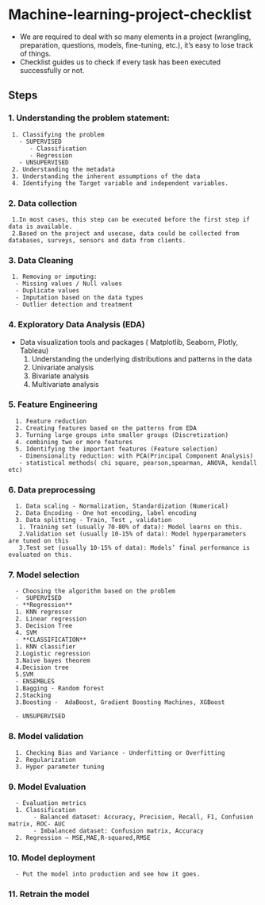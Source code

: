 # Machine-learning-project-checklist
- We are required to deal with so many elements in a project (wrangling, preparation, questions, models, fine-tuning, etc.), it’s easy to lose track of things.
- Checklist guides us to check if every task has been executed successfully or not.

## Steps
### 1. Understanding the problem statement:
     1. Classifying the problem 
       - SUPERVISED
          - Classification
          - Regression
       - UNSUPERVISED
     2. Understanding the metadata
     3. Understanding the inherent assumptions of the data
     4. Identifying the Target variable and independent variables.
### 2. Data collection
     1.In most cases, this step can be executed before the first step if data is available.
     2.Based on the project and usecase, data could be collected from databases, surveys, sensors and data from clients.
### 3. Data Cleaning 
     1. Removing or imputing:
      - Missing values / Null values
      - Duplicate values
      - Imputation based on the data types
      - Outlier detection and treatment
### 4. Exploratory Data Analysis (EDA)
   - Data visualization tools and packages ( Matplotlib, Seaborn, Plotly, Tableau)
     1. Understanding the underlying distributions and patterns in the data
     2. Univariate analysis
     3. Bivariate analysis
     4. Multivariate analysis
### 5. Feature Engineering
      1. Feature reduction  
      2. Creating features based on the patterns from EDA
      3. Turning large groups into smaller groups (Discretization)
      4. combining two or more features
      5. Identifying the important features (Feature selection)
       - Dimensionality reduction: with PCA(Principal Component Analysis)
       - statistical methods( chi square, pearson,spearman, ANOVA, kendall etc)
### 6. Data preprocessing
      1. Data scaling - Normalization, Standardization (Numerical)
      2. Data Encoding - One hot encoding, label encoding
      3. Data splitting - Train, Test , validation
       1. Training set (usually 70-80% of data): Model learns on this.
       2.Validation set (usually 10-15% of data): Model hyperparameters are tuned on this
       3.Test set (usually 10-15% of data): Models’ final performance is evaluated on this. 
### 7. Model selection
      - Choosing the algorithm based on the problem
      -  SUPERVISED
      - **Regression**
      1. KNN regressor
      2. Linear regression
      3. Decision Tree
      4. SVM
      - **CLASSIFICATION**
      1. KNN classifier
      2.Logistic regression
      3.Naive bayes theorem
      4.Decision tree
      5.SVM
      - ENSEMBLES
      1.Bagging - Random forest
      2.Stacking
      3.Boosting -  AdaBoost, Gradient Boosting Machines, XGBoost 
    
      - UNSUPERVISED
### 8. Model validation   
      1. Checking Bias and Variance - Underfitting or Overfitting
      2. Regularization
      3. Hyper parameter tuning
### 9. Model Evaluation
      - Evaluation metrics
      1. Classification
           - Balanced dataset: Accuracy, Precision, Recall, F1, Confusion matrix, ROC- AUC
           - Imbalanced dataset: Confusion matrix, Accuracy
      2. Regression – MSE,MAE,R-squared,RMSE
### 10. Model deployment
      - Put the model into production and see how it goes.
### 11. Retrain the model
 


    
